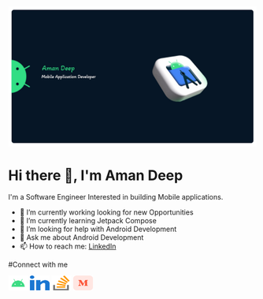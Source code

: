 ![HeaderImage](https://github.com/amandeepcodes/amandeepcodes/blob/main/header.jpg)
# Hi there 👋, I'm Aman Deep

I'm a Software Engineer Interested in building Mobile applications. 
 

- 🔭 I’m currently working looking for new Opportunities
- 🌱 I’m currently learning Jetpack Compose
- 🤔 I’m looking for help with Android Development
- 💬 Ask me about Android Development
- 📫 How to reach me: [LinkedIn](https://www.linkedin.com/in/imamandeep)

#Connect with me 

<p align="left">
<a href="https://g.dev/amandeep" target="blank"><img align="center" src="https://github.com/amandeepcodes/amandeepcodes/blob/main/android.svg" alt="@amandeepcodes" height="30" width="40" /></a>
<a href="https://www.linkedin.com/in/imamandeep/" target="blank"><img align="center" src="https://github.com/amandeepcodes/amandeepcodes/blob/main/linkedin.svg" alt="imamandeep" height="30" width="40" /></a>
<a href="https://stackoverflow.com/users/2362301/ammy" target="blank"><img align="center" src="https://github.com/amandeepcodes/amandeepcodes/blob/main/stackOverflow.svg" alt="ammy" height="30" width="40" /></a>
<a href="https://medium.com/@dev.amanchugh" target="blank"><img align="center" src="https://github.com/amandeepcodes/amandeepcodes/blob/main/medium.svg" alt="@dev.amanchugh" height="30" width="40" /></a>
</p>


<!--
**amandeepcodes/amandeepcodes** is a ✨ _special_ ✨ repository because its `README.md` (this file) appears on your GitHub profile.

Here are some ideas to get you started:

- 🔭 I’m currently working on ...
- 🌱 I’m currently learning Jetpack Compose
- 👯 I’m looking to collaborate on ...
- 🤔 I’m looking for help with Android Development
- 💬 Ask me about Android Development
- 📫 How to reach me:[LinkedIn](https://www.linkedin.com/in/imamandeep)
- 😄 Pronouns: ...
- ⚡ Fun fact: ...
-->
